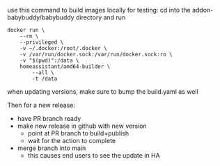use this command to build images locally for testing:
cd into the addon-babybuddy/babybuddy directory and run

```
docker run \
	--rm \
	--privileged \
	-v ~/.docker:/root/.docker \
	-v /var/run/docker.sock:/var/run/docker.sock:ro \
	-v "$(pwd)":/data \
	homeassistant/amd64-builder \
		--all \
		-t /data
```

when updating versions, make sure to bump the build.yaml as well

Then for a new release:

- have PR branch ready
- make new release in github with new version
  - point at PR branch to build+publish
  - wait for the action to complete
- merge branch into main
  - this causes end users to see the update in HA
